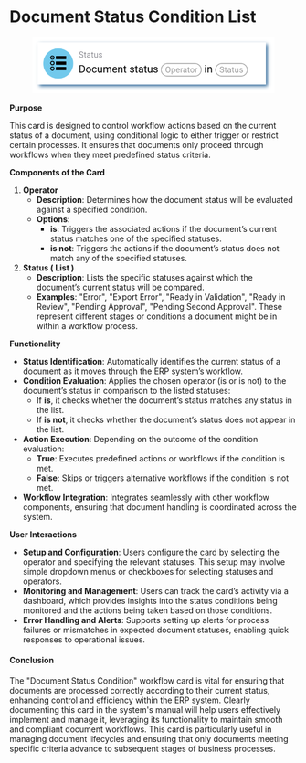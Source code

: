 # Document Status Condition List

<figure><img src="../../../../.gitbook/assets/userlmn_e9d6da331deceed4f330358635d6b605.png" alt="" width="521"><figcaption></figcaption></figure>

**Purpose**

This card is designed to control workflow actions based on the current status of a document, using conditional logic to either trigger or restrict certain processes. It ensures that documents only proceed through workflows when they meet predefined status criteria.

**Components of the Card**

1. **Operator**
   * **Description**: Determines how the document status will be evaluated against a specified condition.
   * **Options**:
     * **is**: Triggers the associated actions if the document’s current status matches one of the specified statuses.
     * **is not**: Triggers the actions if the document’s status does not match any of the specified statuses.
2. **Status ( List )**
   * **Description**: Lists the specific statuses against which the document’s current status will be compared.
   * **Examples**: "Error", "Export Error", "Ready in Validation", "Ready in Review", "Pending Approval", "Pending Second Approval". These represent different stages or conditions a document might be in within a workflow process.

**Functionality**

* **Status Identification**: Automatically identifies the current status of a document as it moves through the ERP system’s workflow.
* **Condition Evaluation**: Applies the chosen operator (is or is not) to the document’s status in comparison to the listed statuses:
  * If **is**, it checks whether the document’s status matches any status in the list.
  * If **is not**, it checks whether the document’s status does not appear in the list.
* **Action Execution**: Depending on the outcome of the condition evaluation:
  * **True**: Executes predefined actions or workflows if the condition is met.
  * **False**: Skips or triggers alternative workflows if the condition is not met.
* **Workflow Integration**: Integrates seamlessly with other workflow components, ensuring that document handling is coordinated across the system.

**User Interactions**

* **Setup and Configuration**: Users configure the card by selecting the operator and specifying the relevant statuses. This setup may involve simple dropdown menus or checkboxes for selecting statuses and operators.
* **Monitoring and Management**: Users can track the card’s activity via a dashboard, which provides insights into the status conditions being monitored and the actions being taken based on those conditions.
* **Error Handling and Alerts**: Supports setting up alerts for process failures or mismatches in expected document statuses, enabling quick responses to operational issues.

#### Conclusion

The "Document Status Condition" workflow card is vital for ensuring that documents are processed correctly according to their current status, enhancing control and efficiency within the ERP system. Clearly documenting this card in the system's manual will help users effectively implement and manage it, leveraging its functionality to maintain smooth and compliant document workflows. This card is particularly useful in managing document lifecycles and ensuring that only documents meeting specific criteria advance to subsequent stages of business processes.
